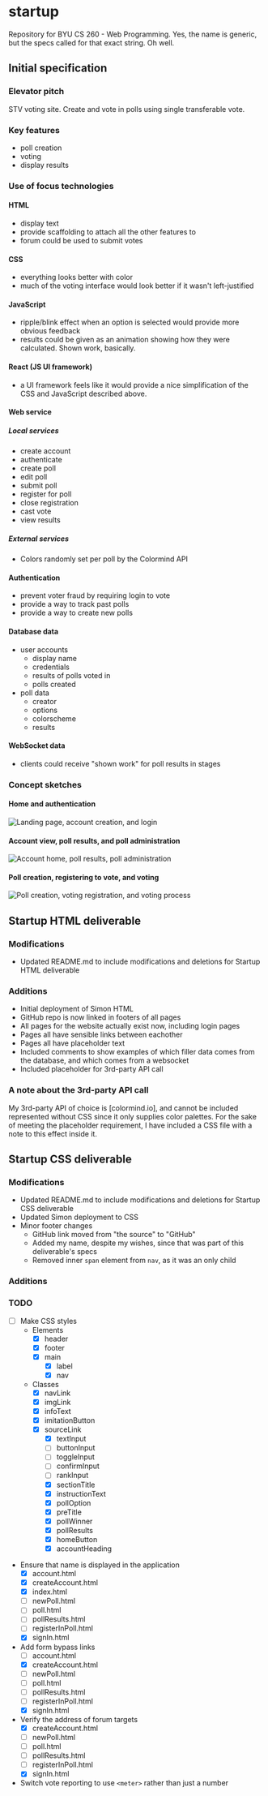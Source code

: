 # startup
Repository for BYU CS 260 - Web Programming.  Yes, the name is generic, but the specs called for that exact string.  Oh well.

## Initial specification
### Elevator pitch
STV voting site.  Create and vote in polls using single transferable vote.
### Key features
* poll creation
* voting
* display results
### Use of focus technologies
#### HTML
* display text
* provide scaffolding to attach all the other features to
* forum could be used to submit votes
#### CSS
* everything looks better with color
* much of the voting interface would look better if it wasn't left-justified
#### JavaScript
* ripple/blink effect when an option is selected would provide more obvious feedback
* results could be given as an animation showing how they were calculated.  Shown work, basically.
#### React (JS UI framework)
* a UI framework feels like it would provide a nice simplification of the CSS and JavaScript described above.
#### Web service
##### Local services
* create account
* authenticate
* create poll
* edit poll
* submit poll
* register for poll
* close registration
* cast vote
* view results
##### External services
* Colors randomly set per poll by the Colormind API
#### Authentication
* prevent voter fraud by requiring login to vote
* provide a way to track past polls
* provide a way to create new polls
#### Database data
* user accounts
  - display name
  - credentials
  - results of polls voted in
  - polls created
* poll data
  - creator
  - options
  - colorscheme
  - results
#### WebSocket data
* clients could receive "shown work" for poll results in stages
### Concept sketches
#### Home and authentication
![Landing page, account creation, and login](image-cache/home-and-auth.jpg)
#### Account view, poll results, and poll administration
![Account home, poll results, poll administration](image-cache/account-view.jpg "Account views")
#### Poll creation, registering to vote, and voting
![Poll creation, voting registration, and voting process](image-cache/poll-participation.jpg)

## Startup HTML deliverable
### Modifications
* Updated README.md to include modifications and deletions for Startup HTML deliverable
### Additions
* Initial deployment of Simon HTML
* GitHub repo is now linked in footers of all pages
* All pages for the website actually exist now, including login pages
* Pages all have sensible links between eachother
* Pages all have placeholder text
* Included comments to show examples of which filler data comes from the database, and which comes from a websocket
* Included placeholder for 3rd-party API call
### A note about the 3rd-party API call
My 3rd-party API of choice is [colormind.io], and cannot be included represented without CSS since it only supplies color palettes.  For the sake of meeting the placeholder requirement, I have included a CSS file with a note to this effect inside it.

## Startup CSS deliverable
### Modifications
* Updated README.md to include modifications and deletions for Startup CSS deliverable
* Updated Simon deployment to CSS
* Minor footer changes
  - GitHub link moved from "the source" to "GitHub"
  - Added my name, despite my wishes, since that was part of this deliverable's specs
  - Removed inner `span` element from `nav`, as it was an only child
### Additions
### TODO
* [ ] Make CSS styles
	+ Elements
		- [X] header
	  - [X] footer
	  - [X] main
		- [X] label
		- [X] nav
	+ Classes
	  - [X] navLink
	  - [X] imgLink
	  - [X] infoText
	  - [X] imitationButton
	  - [X] sourceLink
		- [X] textInput
		- [ ] buttonInput
		- [ ] toggleInput
		- [ ] confirmInput
		- [ ] rankInput
		- [X] sectionTitle
		- [X] instructionText
		- [X] pollOption
		- [X] preTitle
		- [X] pollWinner
		- [X] pollResults
		- [X] homeButton
		- [X] accountHeading
* Ensure that name is displayed in the application
  - [X] account.html
  - [X] createAccount.html
  - [X] index.html
  - [ ] newPoll.html
  - [ ] poll.html
  - [ ] pollResults.html
  - [ ] registerInPoll.html
  - [X] signIn.html
* Add form bypass links
  - [ ] account.html
  - [X] createAccount.html
  - [ ] newPoll.html
  - [ ] poll.html
  - [ ] pollResults.html
  - [ ] registerInPoll.html
  - [X] signIn.html
* Verify the address of forum targets
  - [X] createAccount.html
  - [ ] newPoll.html
  - [ ] poll.html
  - [ ] pollResults.html
  - [ ] registerInPoll.html
  - [X] signIn.html
* Switch vote reporting to use `<meter>` rather than just a number